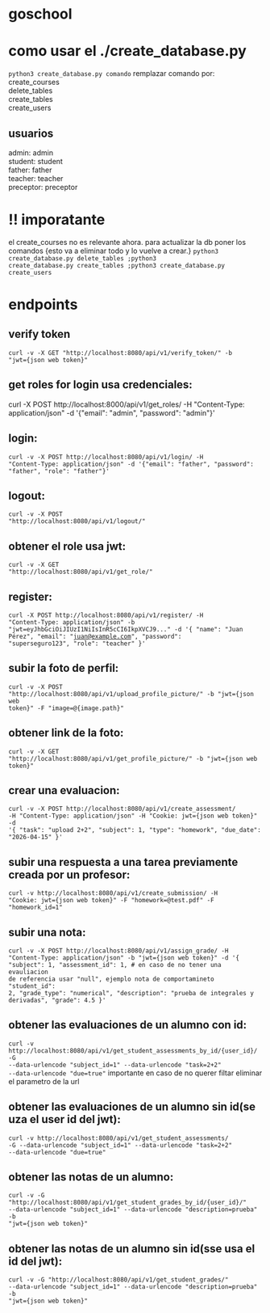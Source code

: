 # goschool

# como usar el ./create_database.py
<code>python3 create_database.py comando</code>
remplazar comando por:
<br>
create_courses
<br>
delete_tables
<br>
create_tables
<br>
create_users

## usuarios
admin: admin
<br>
student: student
<br>
father: father
<br>
teacher: teacher
<br>
preceptor: preceptor

# !! imporatante
el create_courses no es relevante ahora.
para actualizar la db poner los comandos {esto va a eliminar todo y lo vuelve a crear.}
<code>python3 create_database.py delete_tables ;python3 create_database.py create_tables ;python3 create_database.py create_users</code>



# endpoints


## verify token 
<code>curl -v -X GET "http://localhost:8080/api/v1/verify_token/" -b "jwt={json web token}"</code>


## get roles for login usa credenciales:
<code></code>
curl -X POST http://localhost:8000/api/v1/get_roles/ -H "Content-Type: application/json" -d '{"email": "admin", "password": "admin"}'

## login:
<code>curl -v -X POST http://localhost:8080/api/v1/login/ -H "Content-Type: application/json" -d '{"email": "father", "password": "father", "role": "father"}'</code>

## logout:
<code>curl -v -X POST "http://localhost:8080/api/v1/logout/"</code>

## obtener el role usa jwt:
<code>curl -v -X GET "http://localhost:8080/api/v1/get_role/"</code>

## register:
<code>curl -X POST http://localhost:8080/api/v1/register/ -H "Content-Type: application/json" -b "jwt=eyJhbGciOiJIUzI1NiIsInR5cCI6IkpXVCJ9..." -d '{
    "name": "Juan Pérez",
    "email": "juan@example.com",
    "password": "superseguro123",
    "role": "teacher"
  }'</code>

## subir la foto de perfil: 
<code>curl -v -X POST "http://localhost:8080/api/v1/upload_profile_picture/" -b "jwt={json web token}" -F "image=@{image.path}"</code>

## obtener link de la foto:
<code>curl -v -X GET "http://localhost:8080/api/v1/get_profile_picture/" -b "jwt={json web token}"</code>

## crear una evaluacion:
<code>curl -v -X POST http://localhost:8080/api/v1/create_assessment/ -H "Content-Type: application/json" -H "Cookie: jwt={json web token}" -d '{
    "task": "upload 2+2",
    "subject": 1,
    "type": "homework",
    "due_date": "2026-04-15"
}'</code>


## subir una respuesta a una tarea previamente creada por un profesor:
<code>curl -v http://localhost:8080/api/v1/create_submission/ -H "Cookie: jwt={json web token}" -F "homework=@test.pdf" -F "homework_id=1"</code>

## subir una nota:
<code>curl -v -X POST http://localhost:8080/api/v1/assign_grade/ -H "Content-Type: application/json" -b "jwt={json web token}" -d '{
    "subject": 1,
    "assessment_id": 1, # en caso de no tener una evauliacion de referencia usar "null", ejemplo nota de comportamineto
    "student_id": 2,
    "grade_type": "numerical",
    "description": "prueba de integrales y derivadas",
    "grade": 4.5
  }'</code>

## obtener las evaluaciones de un alumno con id:
<code>curl -v http://localhost:8080/api/v1/get_student_assessments_by_id/{user_id}/ -G --data-urlencode "subject_id=1" --data-urlencode "task=2+2" --data-urlencode "due=true"</code>
importante en caso de no querer filtar eliminar el parametro de la url

## obtener las evaluaciones de un alumno sin id(se uza el user id del jwt):
<code>curl -v http://localhost:8080/api/v1/get_student_assessments/ -G --data-urlencode "subject_id=1" --data-urlencode "task=2+2" --data-urlencode "due=true"</code>

## obtener las notas de un alumno:
<code>curl -v -G "http://localhost:8080/api/v1/get_student_grades_by_id/{user_id}/" --data-urlencode "subject_id=1" --data-urlencode "description=prueba" -b "jwt={json web token}"</code>


## obtener las notas de un alumno sin id(sse usa el id del jwt):
<code>curl -v -G "http://localhost:8080/api/v1/get_student_grades/" --data-urlencode "subject_id=1" --data-urlencode "description=prueba" -b "jwt={json web token}"</code>
